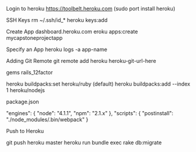 Login to heroku
https://toolbelt.heroku.com
(sudo port install heroku)

SSH Keys
rm ~/.ssh/id_*
heroku keys:add

Create App
dashboard.heroku.com
eroku apps:create mycapstoneprojectapp

Specify an App
heroku logs -a app-name



Adding Git Remote
git remote add heroku heroku-git-url-here



gems
rails_12factor



heroku buildpacks:set heroku/ruby (default)
heroku buildpacks:add --index 1 heroku/nodejs




package.json

"engines": {
 "node": "4.1.1",
 "npm": "2.1.x"
},
"scripts": {
 "postinstall": "./node_modules/.bin/webpack"
}



Push to Heroku

git push heroku master
heroku run bundle exec rake db:migrate
